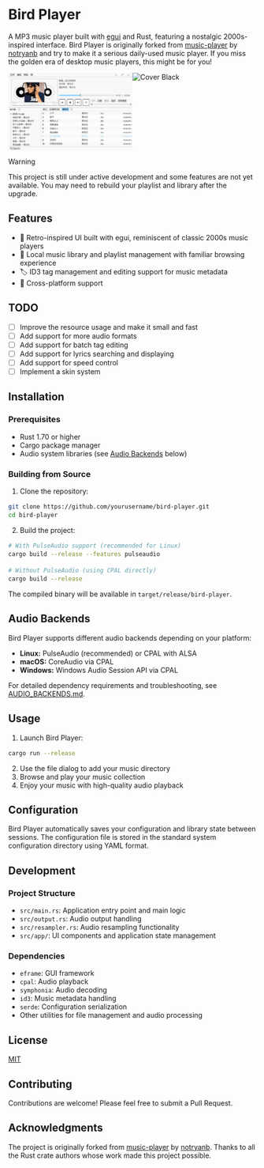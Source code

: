 # Bird Player

A MP3 music player built with [egui](https://github.com/emilk/egui) and Rust, featuring a nostalgic 2000s-inspired interface. Bird Player is originally forked from [music-player](https://github.com/notryanb/music-player) by [notryanb](https://github.com/notryanb) and try to make it a serious daily-used music player. If you miss the golden era of desktop music players, this might be for you!

<div style="display: flex; width: 100%;">
    <img src="./docs/conver.png" width="50%" alt="Cover">
    <img src="./docs/cover-black.png" width="50%" alt="Cover Black">
</div>

> [!Warning]
> This project is still under active development and some features are not yet available. You may need to rebuild your playlist and library after the upgrade.

## Features

- 🎨 Retro-inspired UI built with egui, reminiscent of classic 2000s music players
- 📁 Local music library and playlist management with familiar browsing experience
- 🏷️ ID3 tag management and editing support for music metadata
- 📱 Cross-platform support

## TODO

- [ ] Improve the resource usage and make it small and fast
- [ ] Add support for more audio formats
- [ ] Add support for batch tag editing
- [ ] Add support for lyrics searching and displaying
- [ ] Add support for speed control
- [ ] Implement a skin system

## Installation

### Prerequisites

- Rust 1.70 or higher
- Cargo package manager
- Audio system libraries (see [Audio Backends](#audio-backends) below)

### Building from Source

1. Clone the repository:
```bash
git clone https://github.com/yourusername/bird-player.git
cd bird-player
```

2. Build the project:
```bash
# With PulseAudio support (recommended for Linux)
cargo build --release --features pulseaudio

# Without PulseAudio (using CPAL directly)
cargo build --release
```

The compiled binary will be available in `target/release/bird-player`.

## Audio Backends

Bird Player supports different audio backends depending on your platform:

- **Linux:** PulseAudio (recommended) or CPAL with ALSA
- **macOS:** CoreAudio via CPAL
- **Windows:** Windows Audio Session API via CPAL

For detailed dependency requirements and troubleshooting, see [AUDIO_BACKENDS.md](AUDIO_BACKENDS.md).

## Usage

1. Launch Bird Player:
```bash
cargo run --release
```

2. Use the file dialog to add your music directory
3. Browse and play your music collection
4. Enjoy your music with high-quality audio playback

## Configuration

Bird Player automatically saves your configuration and library state between sessions. The configuration file is stored in the standard system configuration directory using YAML format.

## Development

### Project Structure

- `src/main.rs`: Application entry point and main logic
- `src/output.rs`: Audio output handling
- `src/resampler.rs`: Audio resampling functionality
- `src/app/`: UI components and application state management

### Dependencies

- `eframe`: GUI framework
- `cpal`: Audio playback
- `symphonia`: Audio decoding
- `id3`: Music metadata handling
- `serde`: Configuration serialization
- Other utilities for file management and audio processing

## License

[MIT](LICENSE)

## Contributing

Contributions are welcome! Please feel free to submit a Pull Request.

## Acknowledgments

The project is originally forked from [music-player](https://github.com/notryanb/music-player) by [notryanb](https://github.com/notryanb). Thanks to all the Rust crate authors whose work made this project possible.
